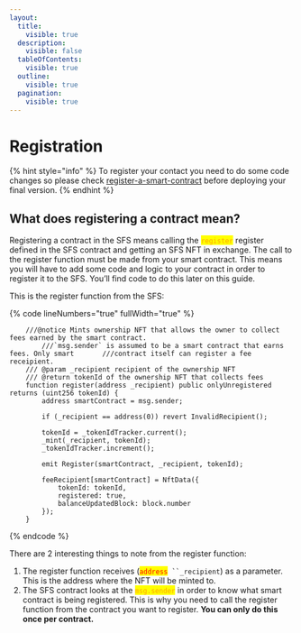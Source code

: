 ```yaml
---
layout:
  title:
    visible: true
  description:
    visible: false
  tableOfContents:
    visible: true
  outline:
    visible: true
  pagination:
    visible: true
---
```


# Registration

{% hint style="info" %}
To register your contact you need to do some code changes so please check [register-a-smart-contract](../../build-on-mode/sfs-sequencer-fee-sharing/register-a-smart-contract/ "mention") before deploying your final version.
{% endhint %}

## What does registering a contract mean?

Registering a contract in the SFS means calling the <mark style="color:orange;">`register`</mark>  register defined in the SFS contract and getting an SFS NFT in exchange. The call to the register function must be made from your smart contract. This means you will have to add some code and logic to your contract in order to register it to the SFS. You’ll find code to do this later on this guide.

This is the register function from the SFS:

{% code lineNumbers="true" fullWidth="true" %}
```solidity
    ///@notice Mints ownership NFT that allows the owner to collect fees earned by the smart contract.
        ///`msg.sender` is assumed to be a smart contract that earns fees. Only smart       ///contract itself can register a fee receipient.
    /// @param _recipient recipient of the ownership NFT
    /// @return tokenId of the ownership NFT that collects fees
    function register(address _recipient) public onlyUnregistered returns (uint256 tokenId) {
        address smartContract = msg.sender;

        if (_recipient == address(0)) revert InvalidRecipient();

        tokenId = _tokenIdTracker.current();
        _mint(_recipient, tokenId);
        _tokenIdTracker.increment();

        emit Register(smartContract, _recipient, tokenId);

        feeRecipient[smartContract] = NftData({
            tokenId: tokenId,
            registered: true,
            balanceUpdatedBlock: block.number
        });
    }
```
{% endcode %}

There are 2 interesting things to note from the register function:

1. The register function receives (<mark style="color:red;">`address`</mark>` ``_recipient`) as a parameter. This is the address where the NFT will be minted to.&#x20;
2. The SFS contract looks at the <mark style="color:orange;">`msg.sender`</mark> in order to know what smart contract is being registered. This is why you need to call the register function from the contract you want to register. **You can only do this once per contract.**

